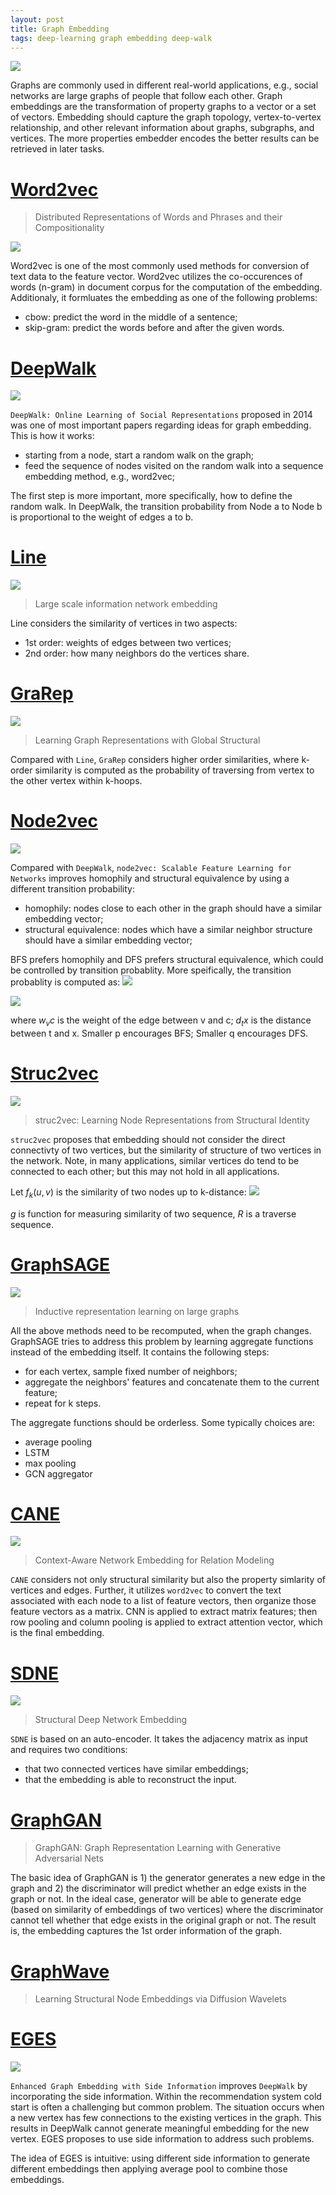 ```yaml
---
layout: post
title: Graph Embedding
tags: deep-learning graph embedding deep-walk
---
```


![](https://pic3.zhimg.com/80/v2-ad4da5b234e34bf4cf19aa1ea511d496_hd.jpg)

Graphs are commonly used in different real-world applications, e.g., social networks are large graphs of people that follow each other. Graph embeddings are the transformation of property graphs to a vector or a set of vectors. Embedding should capture the graph topology, vertex-to-vertex relationship, and other relevant information about graphs, subgraphs, and vertices. The more properties embedder encodes the better results can be retrieved in later tasks.

# [Word2vec](https://papers.nips.cc/paper/5021-distributed-representations-of-words-and-phrases-and-their-compositionality.pdf)

> Distributed Representations of Words and Phrases and their Compositionality

![](https://mmbiz.qpic.cn/mmbiz_png/75DkJnThACncQibziavhW1pibia4J3JPd3oNwHeAZNISrB1IvE70cbkNVuLsw3icUjG7O2D6uRKO10qNRExV0BIBBnA/640?wx_fmt=png&tp=webp&wxfrom=5&wx_lazy=1&wx_co=1)

Word2vec is one of the most commonly used methods for conversion of text data to the feature vector. Word2vec utilizes the co-occurences of words (n-gram) in document corpus for the computation of the embedding. Additionaly, it formluates the embedding as one of the following problems:
- cbow: predict the word in the middle of a sentence;
- skip-gram: predict the words before and after the given words.

# [DeepWalk](https://arxiv.org/abs/1403.6652)

![](https://pic3.zhimg.com/80/v2-6c548cc39af4400988d04ed1104bb3c2_hd.jpg)

`DeepWalk: Online Learning of Social Representations` proposed in 2014 was one of most important papers regarding ideas for graph embedding. This is how it works:
- starting from a node, start a random walk on the graph;
- feed the sequence of nodes visited on the random walk into a sequence embedding method, e.g., word2vec;

The first step is more important, more specifically, how to define the random walk. In DeepWalk, the transition probability from Node a to Node b is proportional to the weight of edges a to b.

# [Line](https://arxiv.org/abs/1503.03578)
![](https://mmbiz.qpic.cn/mmbiz_png/75DkJnThACncQibziavhW1pibia4J3JPd3oNiaFqibW2ufNBYZgOKTI0cYgQW9JxJp6FQxSiaWMZ0GQiapz4gd2xd5ibtYg/640?wx_fmt=png&tp=webp&wxfrom=5&wx_lazy=1&wx_co=1)

> Large scale information network embedding

Line considers the similarity of vertices in two aspects:
- 1st order: weights of edges between two vertices;
- 2nd order: how many neighbors do the vertices share.

# [GraRep](https://dl.acm.org/citation.cfm?id=2806512)
![](https://mmbiz.qpic.cn/mmbiz_png/75DkJnThACncQibziavhW1pibia4J3JPd3oN6VDH1HADNwtScAt901qX9ibiccWGTC3jUNNvrdLiaa8ZSX9uNwobF8ILQ/640?wx_fmt=png&tp=webp&wxfrom=5&wx_lazy=1&wx_co=1)

> Learning Graph Representations with Global Structural

Compared with `Line`, `GraRep` considers higher order similarities, where k-order similarity is computed as the probability of traversing from vertex to the other vertex within k-hoops.

# [Node2vec](https://cs.stanford.edu/~jure/pubs/node2vec-kdd16.pdf)

![](https://pic2.zhimg.com/80/v2-20a6b345cfe45706b43db91a78ee5b69_hd.jpg)

Compared with `DeepWalk`, `node2vec: Scalable Feature Learning for Networks` improves homophily and structural equivalence by using a different transition probability:
- homophily: nodes close to each other in the graph should have a similar embedding vector;
- structural equivalence: nodes which have a similar neighbor structure should have a similar embedding vector;

BFS prefers homophily and DFS prefers structural equivalence, which could be controlled by transition probablity. More speifically, the transition probablity is computed as:
![](https://pic2.zhimg.com/80/v2-61287731efe14d38a7084fa2f77ec3c1_hd.jpg)

![](https://pic2.zhimg.com/80/v2-481056c49b3619ff679fe10ee38c24c1_hd.jpg)

where $w_vc$ is the weight of the edge between v and c; $d_tx$ is the distance between t and x. Smaller p encourages BFS; Smaller q encourages DFS.

# [Struc2vec](https://arxiv.org/abs/1704.03165)

![](https://mmbiz.qpic.cn/mmbiz_png/75DkJnThACncQibziavhW1pibia4J3JPd3oNfHN92mdQ3ib8HeRpeNO6wxrkT0uxkdHWYRgBr5pZVibw8Pv22QuQOtEg/640?wx_fmt=png&tp=webp&wxfrom=5&wx_lazy=1&wx_co=1) 
> struc2vec: Learning Node Representations from Structural Identity

`struc2vec` proposes that embedding should not consider the direct connectivty of two vertices, but the similarity of structure of two vertices in the network. Note, in many applications, similar vertices do tend to be connected to each other; but this may not hold in all applications.

Let $f_k(u,v)$ is the similarity of two nodes up to k-distance:
![](https://mmbiz.qpic.cn/mmbiz_png/75DkJnThACncQibziavhW1pibia4J3JPd3oNuEAQpuwh4Ehz28j1qyNhqO6rEqAPWhbluRucibicbTlO2eHfW83sAoFw/640?wx_fmt=png&tp=webp&wxfrom=5&wx_lazy=1&wx_co=1)

$g$ is function for measuring similarity of two sequence, $R$ is a traverse sequence.

# [GraphSAGE](https://papers.nips.cc/paper/6703-inductive-representation-learning-on-large-graphs.pdf)

![](https://mmbiz.qpic.cn/mmbiz_png/75DkJnThACncQibziavhW1pibia4J3JPd3oN6HRKoZ044Bp3r7qyLuJ0zwYhkN0UDI5QOH7Ukh5ic2pl4gou7BPf7RQ/640?wx_fmt=png&tp=webp&wxfrom=5&wx_lazy=1&wx_co=1)

> Inductive representation learning on large graphs

All the above methods need to be recomputed, when the graph changes. GraphSAGE tries to address this problem by learning aggregate functions instead of the embedding itself. It contains the following steps:
- for each vertex, sample fixed number of neighbors;
- aggregate the neighbors' features and concatenate them to the current feature;
- repeat for k steps.

The aggregate functions should be orderless. Some typically choices are:
- average pooling
- LSTM 
- max pooling
- GCN aggregator

# [CANE](http://nlp.csai.tsinghua.edu.cn/~lzy/publications/acl2017_cane.pdf)
![](https://mmbiz.qpic.cn/mmbiz_jpg/75DkJnThACncQibziavhW1pibia4J3JPd3oNZFed0SKdIiccsv2wAHJYbPqPHR9NLwoSvrUooTm5bMXqsd6qhmahfug/640?wx_fmt=jpeg&tp=webp&wxfrom=5&wx_lazy=1&wx_co=1)
> Context-Aware Network Embedding for Relation Modeling

`CANE` considers not only structural similarity but also the property simlarity of vertices and edges. Further, it utilizes `word2vec` to convert the text associated with each node to a list of feature vectors, then organize those feature vectors as a matrix. CNN is applied to extract matrix features; then row pooling and column pooling is applied to extract attention vector, which is the final embedding.

# [SDNE](https://www.kdd.org/kdd2016/papers/files/rfp0191-wangAemb.pdf)

![](https://mmbiz.qpic.cn/mmbiz_png/75DkJnThACncQibziavhW1pibia4J3JPd3oN3vac3zyZOHhtysZRM04jFNBpVoplBN6WkI7QITskOlTTl2fUkvUMiag/640?wx_fmt=png&tp=webp&wxfrom=5&wx_lazy=1&wx_co=1)
> Structural Deep Network Embedding

`SDNE` is based on an auto-encoder. It takes the adjacency matrix as input and requires two conditions:
- that two connected vertices have similar embeddings;
- that the embedding is able to reconstruct the input.

# [GraphGAN](https://arxiv.org/abs/1711.08267)

> GraphGAN: Graph Representation Learning with Generative Adversarial Nets

The basic idea of GraphGAN is 1) the generator generates a new edge in the graph and 2) the discriminator will predict whether an edge exists in the graph or not. In the ideal case, generator will be able to generate edge (based on similarity of embeddings of two vertices) where the discriminator cannot tell whether that edge exists in the original graph or not. The result is, the embedding captures the 1st order information of the graph.

# [GraphWave](https://arxiv.org/abs/1710.10321)

> Learning Structural Node Embeddings via Diffusion Wavelets

# [EGES](https://arxiv.org/pdf/1803.02349)

![](https://pic2.zhimg.com/80/v2-740642a04298d289d19cd4225d062b5d_hd.jpg)

`Enhanced Graph Embedding with Side Information` improves `DeepWalk` by incorporating the side information. Within the recommendation system cold start is often a challenging but common problem. The situation occurs when a new vertex has few connections to the existing vertices in the graph. This results in DeepWalk cannot generate meaningful embedding for the new vertex. EGES proposes to use side information to address such problems.

The idea of EGES is intuitive: using different side information to generate different embeddings then applying average pool to combine those embeddings.
